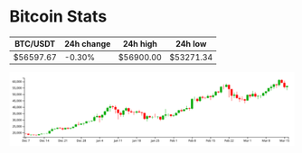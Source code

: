 # Bitcoin Stats

BTC/USDT|24h change|24h high|24h low|
|---|---|---|---|
|$56597.67|-0.30%|$56900.00|$53271.34|

<img src="./chart.svg">
